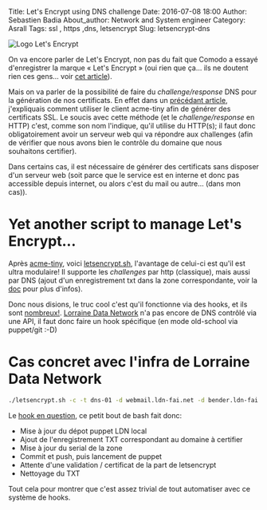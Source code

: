 Title: Let's Encrypt using DNS challenge
Date: 2016-07-08 18:00
Author: Sebastien Badia
About_author: Network and System engineer
Category: Asrall
Tags: ssl , https ,dns, letsencrypt
Slug: letsencrypt-dns

![Logo Let's Encrypt](//letsencrypt.org/images/letsencrypt-logo-horizontal.svg)

On va encore parler de Let's Encrypt, non pas du fait que Comodo a essayé d'enregistrer la marque « Let's Encrypt » (oui rien que ça… ils ne doutent rien ces gens… voir [cet article](https://letsencrypt.org/2016/06/23/defending-our-brand.html)).

Mais on va parler de la possibilité de faire du *challenge/response* DNS pour la génération de nos certificats. En effet dans un [précédant article](//blog.sebian.fr/letsencrypt/), j'expliquais comment utiliser le client acme-tiny afin de générer des certificats SSL. Le soucis avec cette méthode (et le *challenge/response* en HTTP) c'est, comme son nom l'indique, qu'il utilise du HTTP(s); il faut donc obligatoirement avoir un serveur web qui va répondre aux challenges (afin de vérifier que nous avons bien le contrôle du domaine que nous souhaitons certifier).

Dans certains cas, il est nécessaire de générer des certificats sans disposer d'un serveur web (soit parce que le service est en interne et donc pas accessible depuis internet, ou alors c'est du mail ou autre… (dans mon cas)).

# Yet another script to manage Let's Encrypt...

Après [acme-tiny](https://github.com/diafygi/acme-tiny), voici [letsencrypt.sh](https://github.com/lukas2511/letsencrypt.sh), l'avantage de celui-ci est qu'il est ultra modulaire! Il supporte les *challenges* par http (classique), mais aussi par DNS (ajout d'un enregistrement txt dans la zone correspondante, voir la [doc](https://github.com/lukas2511/letsencrypt.sh/blob/master/docs/dns-verification.md) pour plus d'infos).

Donc nous disions, le truc cool c'est qu'il fonctionne via des hooks, et ils sont [nombreux!](https://github.com/lukas2511/letsencrypt.sh/wiki/Examples-for-DNS-01-hooks). [Lorraine Data Network](https://ldn-fai.net/) n'a pas encore de DNS contrôlé via une API, il faut donc faire un hook spécifique (en mode old-school via puppet/git :-D)

# Cas concret avec l'infra de Lorraine Data Network

```bash
./letsencrypt.sh -c -t dns-01 -d webmail.ldn-fai.net -d bender.ldn-fai.net -k ./hooks/ldn.sh
```

Le [hook en question](https://github.com/sbadia/letsencrypt.sh-ldn-dns/blob/master/hooks/ldn.sh), ce petit bout de bash fait donc:

- Mise à jour du dépot puppet LDN local
- Ajout de l'enregistrement TXT correspondant au domaine à certifier
- Mise à jour du serial de la zone
- Commit et push, puis lancement de puppet
- Attente d'une validation / certificat de la part de letsencrypt
- Nettoyage du TXT

Tout cela pour montrer que c'est assez trivial de tout automatiser avec ce système de hooks.
